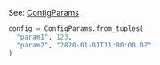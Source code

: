 
See: [ConfigParams](../../../toolkit_api/python/components/config/config_params/)

```python
config = ConfigParams.from_tuples(
  "param1", 123,
  "param2", "2020-01-01T11:00:00.0Z"
)
```
